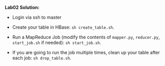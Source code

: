 **Lab02 Solution:**

* Login via ssh to master

* Create your table in HBase: `sh create_table.sh`.

* Run a MapReduce Job (modify the contents of `mapper.py`, `reducer.py`, `start_job.sh` if needed): `sh start_job.sh`.

* If you are going to run the job multiple times, clean up your table after each job: `sh drop_table.sh`.
